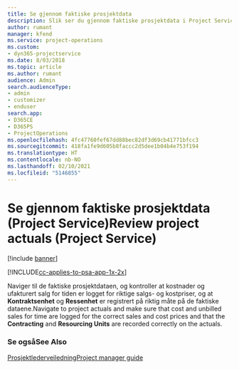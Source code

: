 ```yaml
---
title: Se gjennom faktiske prosjektdata
description: Slik ser du gjennom faktiske prosjektdata i Project Service
author: rumant
manager: kfend
ms.service: project-operations
ms.custom:
- dyn365-projectservice
ms.date: 8/03/2018
ms.topic: article
ms.author: rumant
audience: Admin
search.audienceType:
- admin
- customizer
- enduser
search.app:
- D365CE
- D365PS
- ProjectOperations
ms.openlocfilehash: 4fc47760fef67dd88bec82df3d69cb41771bfcc3
ms.sourcegitcommit: 418fa1fe9d605b8faccc2d5dee1b04b4e753f194
ms.translationtype: HT
ms.contentlocale: nb-NO
ms.lasthandoff: 02/10/2021
ms.locfileid: "5146855"
---
```

# <a name="review-project-actuals-project-service"></a><span data-ttu-id="d6e51-103">Se gjennom faktiske prosjektdata (Project Service)</span><span class="sxs-lookup"><span data-stu-id="d6e51-103">Review project actuals (Project Service)</span></span>

[!include [banner](../includes/psa-now-project-operations.md)]

[!INCLUDE[cc-applies-to-psa-app-1x-2x](../includes/cc-applies-to-psa-app-1x-2x.md)]

<span data-ttu-id="d6e51-104">Naviger til de faktiske prosjektdataen, og kontroller at kostnader og ufakturert salg for tiden er logget for riktige salgs- og kostpriser, og at **Kontraktsenhet** og **Ressenhet** er registrert på riktig måte på de faktiske dataene.</span><span class="sxs-lookup"><span data-stu-id="d6e51-104">Navigate to project actuals and make sure that cost and unbilled sales for time are logged for the correct sales and cost prices and that the **Contracting** and **Resourcing Units** are recorded correctly on the actuals.</span></span>  
  
### <a name="see-also"></a><span data-ttu-id="d6e51-105">Se også</span><span class="sxs-lookup"><span data-stu-id="d6e51-105">See Also</span></span>  
 [<span data-ttu-id="d6e51-106">Prosjektlederveiledning</span><span class="sxs-lookup"><span data-stu-id="d6e51-106">Project manager guide</span></span>](../psa/project-manager-guide.md)
